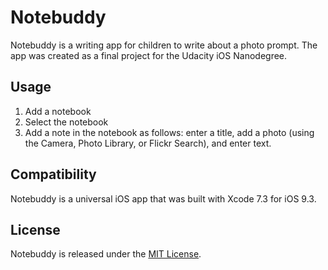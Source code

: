 # Notebuddy
Notebuddy is a writing app for children to write about a photo prompt. The app was created as a final project for the Udacity iOS Nanodegree.

## Usage
1. Add a notebook
2. Select the notebook
3. Add a note in the notebook as follows: enter a title, add a photo (using the Camera, Photo Library, or Flickr Search), and enter text.

## Compatibility
Notebuddy is a universal iOS app that was built with Xcode 7.3 for iOS 9.3.

## License
Notebuddy is released under the [MIT License](http://choosealicense.com/licenses/mit/).
